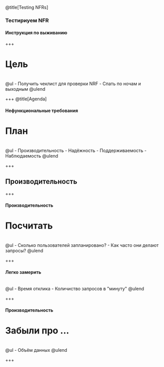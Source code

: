 @title[Testing NFRs]
### Тестириуем NFR
#### Инструкция по выживанию

+++
# Цель
<br>
@ul
- Получить чеклист для проверки NRF
- Спать по ночам и выходным
@ulend

+++
@title[Agenda]
#### Нефункциональные требования
# План
<br>
@ul
- Производительность
- Надёжность
- Поддерживаемость
- Наблюдаемость
@ulend

+++
## Производительность

+++
#### Производительность
# Посчитать
<br>
@ul
- Сколько пользователей запланировано?
- Как часто они делают запросы?
@ulend

+++
#### Легко замерить
<br>
@ul
- Время отклика
- Количиство запросов в "минуту"
@ulend

+++
#### Производительность
# Забыли про ...
<br>
@ul
- Объём данных
@ulend

+++